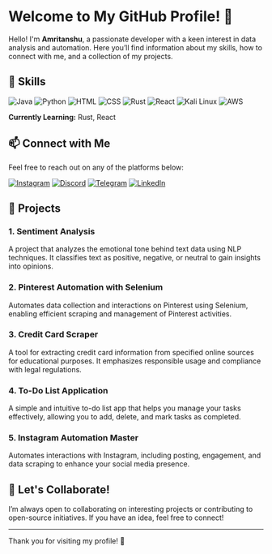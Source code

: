 # Welcome to My GitHub Profile! 👋

Hello! I'm **Amritanshu**, a passionate developer with a keen interest in data analysis and automation. Here you’ll find information about my skills, how to connect with me, and a collection of my projects.

## 🔧 Skills
![Java](https://img.shields.io/badge/Java-black?style=flat&logo=java&logoColor=white) 
![Python](https://img.shields.io/badge/Python-black?style=flat&logo=python&logoColor=white) 
![HTML](https://img.shields.io/badge/HTML5-black?style=flat&logo=html5&logoColor=white) 
![CSS](https://img.shields.io/badge/CSS3-black?style=flat&logo=css3&logoColor=white) 
![Rust](https://img.shields.io/badge/Rust-black?style=flat&logo=rust&logoColor=white) 
![React](https://img.shields.io/badge/React-black?style=flat&logo=react&logoColor=61DAFB) 
![Kali Linux](https://img.shields.io/badge/Kali%20Linux-black?style=flat&logo=kali-linux&logoColor=white)
![AWS](https://img.shields.io/badge/Amazon%20AWS-black?style=flat&logo=amazonaws&logoColor=white)

**Currently Learning:** Rust, React

## 📫 Connect with Me
Feel free to reach out on any of the platforms below:

[![Instagram](https://img.shields.io/badge/Instagram-%23E4405F.svg?style=flat&logo=instagram&logoColor=white)](https://www.instagram.com/__annnshh__)
[![Discord](https://img.shields.io/badge/Discord-%237289DA.svg?style=flat&logo=discord&logoColor=white)](https://discord.gg/vRzw9vSw)
[![Telegram](https://img.shields.io/badge/Telegram-%233DDC84.svg?style=flat&logo=telegram&logoColor=white)](https://web.telegram.org/k/)
[![LinkedIn](https://img.shields.io/badge/LinkedIn-%230A66C2.svg?style=flat&logo=linkedin&logoColor=white)](https://www.linkedin.com/in/amritanshu1403)

## 🌟 Projects

### 1. Sentiment Analysis
A project that analyzes the emotional tone behind text data using NLP techniques. It classifies text as positive, negative, or neutral to gain insights into opinions.

### 2. Pinterest Automation with Selenium
Automates data collection and interactions on Pinterest using Selenium, enabling efficient scraping and management of Pinterest activities.

### 3. Credit Card Scraper
A tool for extracting credit card information from specified online sources for educational purposes. It emphasizes responsible usage and compliance with legal regulations.

### 4. To-Do List Application
A simple and intuitive to-do list app that helps you manage your tasks effectively, allowing you to add, delete, and mark tasks as completed.

### 5. Instagram Automation Master
Automates interactions with Instagram, including posting, engagement, and data scraping to enhance your social media presence.

## 🤝 Let's Collaborate!
I’m always open to collaborating on interesting projects or contributing to open-source initiatives. If you have an idea, feel free to connect!

---

Thank you for visiting my profile! 🌟
